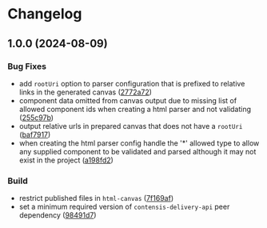 # Changelog

## 1.0.0 (2024-08-09)


### Bug Fixes

* add `rootUri` option to parser configuration that is prefixed to relative links in the generated canvas ([2772a72](https://github.com/contensis/canvas/commit/2772a7239dce7b5fa5e80e3cc11edbd2b521f565))
* component data omitted from canvas output due to missing list of allowed component ids when creating a html parser and not validating ([255c97b](https://github.com/contensis/canvas/commit/255c97b045f41527116c519f489961c9753dbf4b))
* output relative urls in prepared canvas that does not have a `rootUri` ([baf7917](https://github.com/contensis/canvas/commit/baf7917c7f6e93ebc43f08aa50c5880c19713296))
* when creating the html parser config handle the '*' allowed type to allow any supplied component to be validated and parsed although it may not exist in the project ([a198fd2](https://github.com/contensis/canvas/commit/a198fd2975ef4984397e8eea84953d33d9533846))


### Build

* restrict published files in `html-canvas` ([7f169af](https://github.com/contensis/canvas/commit/7f169aff293fd47eff9e1e545745dbcbd789d929))
* set a minimum required version of `contensis-delivery-api` peer dependency ([98491d7](https://github.com/contensis/canvas/commit/98491d7f1ef26491cde2ae7f04b75efb7561bdd6))
